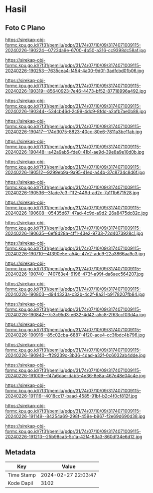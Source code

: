 # Hasil

## Foto C Plano

https://sirekap-obj-formc.kpu.go.id/7f31/pemilu/pdpr/31/74/07/10/09/3174071009115-20240226-190224--0723da9e-6700-4b50-a316-cc9398dc58af.jpg

https://sirekap-obj-formc.kpu.go.id/7f31/pemilu/pdpr/31/74/07/10/09/3174071009115-20240226-190253--7635cea4-f454-4a00-9d0f-3adfcbd01b06.jpg

https://sirekap-obj-formc.kpu.go.id/7f31/pemilu/pdpr/31/74/07/10/09/3174071009115-20240226-190319--85640923-7e46-4473-bf52-87718996a492.jpg

https://sirekap-obj-formc.kpu.go.id/7f31/pemilu/pdpr/31/74/07/10/09/3174071009115-20240226-190344--534cb46d-2c99-4dc9-8fdd-a2afb7ae0b88.jpg

https://sirekap-obj-formc.kpu.go.id/7f31/pemilu/pdpr/31/74/07/10/09/3174071009115-20240226-190417--174d3075-8823-40cc-80e6-7811a3be11ab.jpg

https://sirekap-obj-formc.kpu.go.id/7f31/pemilu/pdpr/31/74/07/10/09/3174071009115-20240226-190448--a42a9ab5-fde0-41b1-ae9d-39e8a9e10d0b.jpg

https://sirekap-obj-formc.kpu.go.id/7f31/pemilu/pdpr/31/74/07/10/09/3174071009115-20240226-190512--9299eb9a-9a95-41ed-a44b-37c8734c8d6f.jpg

https://sirekap-obj-formc.kpu.go.id/7f31/pemilu/pdpr/31/74/07/10/09/3174071009115-20240226-190536--3fade7c3-f1f2-449d-ad2c-7a111b671528.jpg

https://sirekap-obj-formc.kpu.go.id/7f31/pemilu/pdpr/31/74/07/10/09/3174071009115-20240226-190608--05435d67-47ad-4c9d-a9d2-26a8475dc82c.jpg

https://sirekap-obj-formc.kpu.go.id/7f31/pemilu/pdpr/31/74/07/10/09/3174071009115-20240226-190635--6ef8d28a-4ff1-43e2-9733-72d4073928c1.jpg

https://sirekap-obj-formc.kpu.go.id/7f31/pemilu/pdpr/31/74/07/10/09/3174071009115-20240226-190710--4f390e5e-a54c-47e2-adc9-22a3866aa9c3.jpg

https://sirekap-obj-formc.kpu.go.id/7f31/pemilu/pdpr/31/74/07/10/09/3174071009115-20240226-190740--740763e4-6196-473f-a99f-da6aec564207.jpg

https://sirekap-obj-formc.kpu.go.id/7f31/pemilu/pdpr/31/74/07/10/09/3174071009115-20240226-190803--d944323a-c32b-4c2f-8a31-b9178207fb84.jpg

https://sirekap-obj-formc.kpu.go.id/7f31/pemilu/pdpr/31/74/07/10/09/3174071009115-20240226-190842--7c3c95d3-e632-4d42-a5c8-2f63ccf03d4a.jpg

https://sirekap-obj-formc.kpu.go.id/7f31/pemilu/pdpr/31/74/07/10/09/3174071009115-20240226-190916--85c02cba-6887-4f20-ace4-cc3fbdc4b796.jpg

https://sirekap-obj-formc.kpu.go.id/7f31/pemilu/pdpr/31/74/07/10/09/3174071009115-20240226-190940--ff29239c-3b36-4dad-a32f-0c6032ab4dde.jpg

https://sirekap-obj-formc.kpu.go.id/7f31/pemilu/pdpr/31/74/07/10/09/3174071009115-20240226-191009--f47a6dae-dab5-4e36-8e8a-467e48e04c4e.jpg

https://sirekap-obj-formc.kpu.go.id/7f31/pemilu/pdpr/31/74/07/10/09/3174071009115-20240226-191116--4018cc17-baad-4585-91bf-b2c4f0cf812f.jpg

https://sirekap-obj-formc.kpu.go.id/7f31/pemilu/pdpr/31/74/07/10/09/3174071009115-20240226-191149--84254a69-298f-459e-b967-f2e69d690d38.jpg

https://sirekap-obj-formc.kpu.go.id/7f31/pemilu/pdpr/31/74/07/10/09/3174071009115-20240226-191213--25b98ca5-5c1a-42f4-83a3-860df34e6d12.jpg


## Metadata

| Key        | Value               |
| ---------- | ------------------- |
| Time Stamp | 2024-02-27 22:03:47 |
| Kode Dapil | 3102                |



